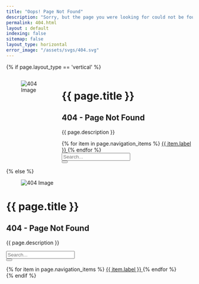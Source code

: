 ```yaml
---
title: "Oops! Page Not Found"
description: "Sorry, but the page you were looking for could not be found."
permalink: 404.html
layout : default
indexing: false
sitemap: false
layout_type: horizontal
error_image: "/assets/svgs/404.svg"
---
```


{% if page.layout_type == 'vertical' %}
<div class="hero is-fullheight is-primary p-5">
        <div class="hero-body">
            <div class="container">
                <div class="columns is-centered">
                    <div class="column is-10">
                        <div class="columns is-vcentered">
                            <div class="column is-one-fourth">
                                <figure class="image">
                                    <img src="{{ page.error_image | relative_url }}" alt="404 Image">
                                </figure>
                            </div>
                            <div class="column">
                                <h1 class="title is-1 has-text-white">{{ page.title }}</h1>
                                <h2 class="subtitle is-3 has-text-white">404 - Page Not Found</h2>
                                <p class="subtitle is-5 has-text-white">
                                    {{ page.description }}
                                </p>
                          <div class="buttons my-5">
                                    {% for item in page.navigation_items %}
                                        <a href="{{ item.link }}" class="button is-primary is-light">
                                            <span class="icon"><i class="fas fa-home"></i></span>
                                            <span>{{ item.label }}</span>
                                        </a>
                                    {% endfor %}
                                </div>
                                <form>
                                    <div class="field has-addons is-fullwidth">
                                        <div class="control">
                                            <input class="input is-medium" type="text" placeholder="Search...">
                                        </div>
                                        <div class="control">
                                            <button class="button is-medium is-primary is-inverted">
                                                <span class="icon is-small">
                                                    <i class="fas fa-search"></i>
                                                </span>
                                            </button>
                                        </div>
                                    </div>
                                </form>
                            </div>
                        </div>
                    </div>
                </div>
            </div>
        </div>
</div>
{% else %}
<div class="hero is-fullheight is-primary p-5">
        <div class="hero-body">
            <div class="container has-text-centered">
                <div class="columns is-centered">
                    <div class="column is-7 mt-3">
                        <figure class="image is-3by1">
                            <img src="{{ page.error_image | relative_url }}" alt="404 Image">
                        </figure>
                        <h1 class="title is-1 has-text-white">{{ page.title }}</h1>
                        <h2 class="subtitle is-3 has-text-white">404 - Page Not Found</h2>
                        <p class="subtitle is-5 has-text-white">
                            {{ page.description }}
                        </p> 
                    <div class="buttons is-centered p-5 my-5">
                            <form>
                                <div class="field has-addons">
                                    <div class="control">
                                        <input class="input" type="text" placeholder="Search...">
                                    </div>
                                    <div class="control">
                                        <button class="button is-primary is-dark">
                                            <span class="icon is-small">
                                                <i class="fas fa-search"></i>
                                            </span>
                                        </button>
                                    </div>
                                </div>
                            </form>
                            {% for item in page.navigation_items %}
                                <a href="{{ item.link }}" class="button is-primary is-light">
                                    <span class="icon"><i class="fas fa-home"></i></span>
                                    <span>{{ item.label }}</span>
                                </a>
                            {% endfor %}
                        </div>
                    </div>
                </div>
            </div>
        </div>
</div>
{% endif %}
